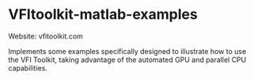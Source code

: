 # VFItoolkit-matlab-examples

Website: vfitoolkit.com

Implements some examples specifically designed to illustrate how to use the VFI Toolkit, taking advantage of the automated GPU and parallel CPU capabilities.